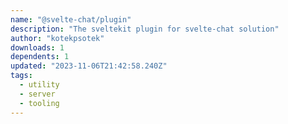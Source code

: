 ```yaml
---
name: "@svelte-chat/plugin"
description: "The sveltekit plugin for svelte-chat solution"
author: "kotekpsotek"
downloads: 1
dependents: 1
updated: "2023-11-06T21:42:58.240Z"
tags: 
  - utility
  - server
  - tooling
---
```

